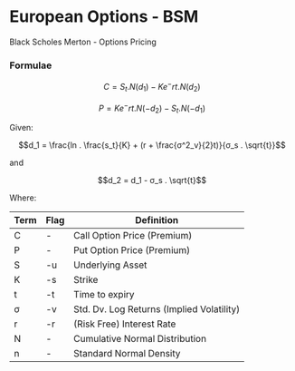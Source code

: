 # European Options - BSM
Black Scholes Merton -
Options Pricing

### Formulae

$$C = S_t . N(d_1) - Ke^-rt . N(d_2)$$

$$P = Ke^-rt . N(-d_2) - S_t . N(-d_1)$$


Given:

$$d_1 = \frac{ln . \frac{s_t}{K} + (r + \frac{σ^2_v}{2}t)}{σ_s . \sqrt{t}}$$

and

$$d_2 = d_1 - σ_s . \sqrt{t}$$

Where:

| Term | Flag | Definition |
| --- | ---- |  ------------- |
| C | - | Call Option Price (Premium) |
| P | - | Put Option Price (Premium) |
| S | -u | Underlying Asset |
| K | -s | Strike |
| t | -t | Time to expiry |
| σ | -v | Std. Dv. Log Returns (Implied Volatility) |
| r | -r | (Risk Free) Interest Rate |
| N | - | Cumulative Normal Distribution |
| n | - | Standard Normal Density |

